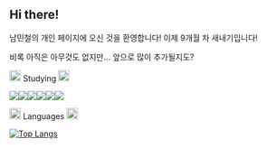 ## Hi there!
남민철의 개인 페이지에 오신 것을 환영합니다!
이제 9개월 차 새내기입니다!

비록 아직은 아무것도 없지만...
앞으로 많이 추가될지도?


<img src="https://pic.sopili.net/pub/emoji/twitter/2/72x72/1f4dd.png" width=20 height=20> Studying <img src="https://pic.sopili.net/pub/emoji/twitter/2/72x72/1f4dd.png" width=20 height=20> 

<img src="https://img.shields.io/badge/HTML5-E34F26?style=flat-square&logo=HTML5&logoColor=white"/><img src="https://img.shields.io/badge/CSS3-1572B6?style=flat-square&logo=CSS3&logoColor=white"/><img src="https://img.shields.io/badge/Javascript-F7DF1E?style=flat-square&logo=Javascript&logoColor=white"/><img src="https://img.shields.io/badge/TypeScript-3178C6?style=flat-square&logo=TypeScript&logoColor=white"/><img src="https://img.shields.io/badge/React-61DAFB?style=flat-square&logo=React&logoColor=white"/><img src="https://img.shields.io/badge/NestJS-E0234E?style=flat-square&logo=NestJS&logoColor=white"/>

<img src="https://pic.sopili.net/pub/emoji/twitter/2/72x72/1f6e0.png" width=20 height=20> Languages <img src="https://pic.sopili.net/pub/emoji/twitter/2/72x72/1f6e0.png" width=20 height=20>

[![Top Langs](https://github-readme-stats.vercel.app/api/top-langs/?username=NMincheol)](https://github.com/NMincheol/github-readme-stats)






